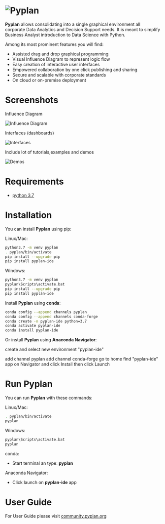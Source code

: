 # ![Pyplan](docs/assets/img/logo.png)

**Pyplan** allows consolidating into a single graphical environment all
corporate Data Analytics and Decision Support needs. It is meant to
simplify Business Analyst introduction to Data Science with Python.

Among its most prominent features you will find:

- Assisted drag and drop graphical programming
- Visual Influence Diagram to represent logic flow
- Easy creation of interactive user interfaces
- Empowered collaboration by one click publishing and sharing
- Secure and scalable with corporate standards
- On cloud or on-premise deployment

Screenshots
===========

Influence Diagram

![Influence Diagram](docs/assets/img/diagram.png)

Interfaces (dashboards)

![Interfaces](docs/assets/img/interface.png)

Include lot of tutorials,examples and demos

![Demos](docs/assets/img/demos.png)

Requirements
===========

- [python 3.7](https://www.python.org/downloads/release/python-375/)

Installation
===========

You can install **Pyplan** using pip:

Linux/Mac:

```bash
python3.7 -m venv pyplan
. pyplan/bin/activate
pip install --upgrade pip
pip install pyplan-ide
```

Windows:

```bash
python3.7 -m venv pyplan
pyplan\Scripts\activate.bat
pip install --upgrade pip
pip install pyplan-ide
```

Install **Pyplan** using **conda**:

```bash
conda config --append channels pyplan
conda config --append channels conda-forge
conda create -n pyplan-ide python=3.7
conda activate pyplan-ide
conda install pyplan-ide
```

Or install **Pyplan** using **Anaconda Navigator**:

create and select new environment "pyplan-ide"

add channel pyplan
add channel conda-forge
go to home
find "pyplan-ide" app on Navigator and click Install
then click Launch

Run Pyplan
===========

You can run **Pyplan** with these commands:

Linux/Mac:

```bash
. pyplan/bin/activate
pyplan
```

Windows:

```bash
pyplan\Scripts\activate.bat
pyplan
```

conda:

- Start terminal an type: **pyplan**

Anaconda Navigator:

- Click launch on **pyplan-ide** app

User Guide
===========

For User Guide please visit [community.pyplan.org](http://community.pyplan.org)
